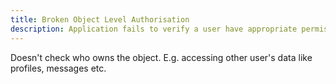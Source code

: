 ```yaml
---
title: Broken Object Level Authorisation
description: Application fails to verify a user have appropriate permissions to access, modify or delete specific objects or resources.
---
```

Doesn't check who owns the object.
E.g. accessing other user's data like profiles, messages etc.